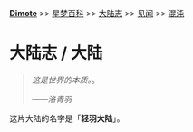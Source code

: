 **[Dimote](https://dimote.top)** >> [星梦百科](../../index.md) >> [大陆志](../../index.md#大陆志) >> [见闻](../../index.md#见闻) >> [混沌](hundun.md)

# 大陆志 / 大陆

> *这是世界的本质。*。
>
> ——*洛青羽*

这片大陆的名字是「**轻羽大陆**」。
